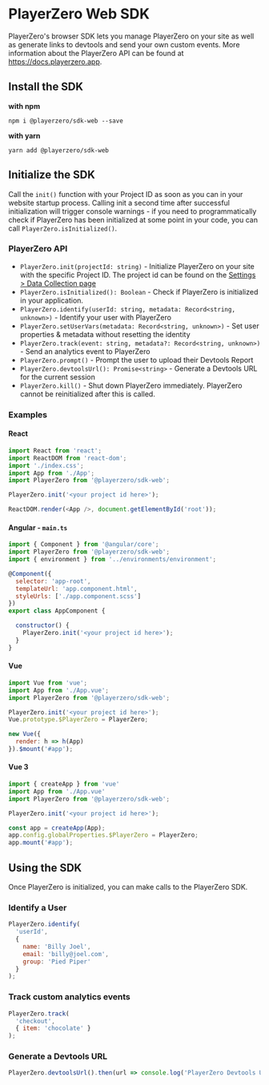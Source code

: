 # PlayerZero Web SDK
PlayerZero's browser SDK lets you manage PlayerZero on your site as well as 
generate links to devtools and send your own custom events. More information about the PlayerZero API can be found at https://docs.playerzero.app.

## Install the SDK
**with npm**
```shell
npm i @playerzero/sdk-web --save
```

**with yarn**
```shell
yarn add @playerzero/sdk-web
```

## Initialize the SDK
Call the `init()` function with your Project ID as soon as you can in your website startup process. 
Calling init a second time after successful initialization will trigger console warnings - 
if you need to programmatically check if PlayerZero has been initialized at some point in your code, you can call `PlayerZero.isInitialized()`.

### PlayerZero API
* `PlayerZero.init(projectId: string)` - Initialize PlayerZero on your site with the specific Project ID. The project id can be found on the [Settings > Data Collection page](https://go.playerzero.app/setting/data)
* `PlayerZero.isInitialized(): Boolean` - Check if PlayerZero is initialized in your application.
* `PlayerZero.identify(userId: string, metadata: Record<string, unknown>)` - Identify your user with PlayerZero
* `PlayerZero.setUserVars(metadata: Record<string, unknown>)` - Set user properties & metadata without resetting the identity
* `PlayerZero.track(event: string, metadata?: Record<string, unknown>)` - Send an analytics event to PlayerZero
* `PlayerZero.prompt()` - Prompt the user to upload their Devtools Report
* `PlayerZero.devtoolsUrl(): Promise<string>` - Generate a Devtools URL for the current session
* `PlayerZero.kill()` - Shut down PlayerZero immediately. PlayerZero cannot be reinitialized after this is called. 

### Examples 

#### React
```javascript
import React from 'react';
import ReactDOM from 'react-dom';
import './index.css';
import App from './App';
import PlayerZero from '@playerzero/sdk-web';

PlayerZero.init('<your project id here>');

ReactDOM.render(<App />, document.getElementById('root'));
```

#### Angular - `main.ts`
```javascript
import { Component } from '@angular/core';
import PlayerZero from '@playerzero/sdk-web';
import { environment } from '../environments/environment';

@Component({
  selector: 'app-root',
  templateUrl: 'app.component.html',
  styleUrls: ['./app.component.scss']
})
export class AppComponent {

  constructor() {
    PlayerZero.init('<your project id here>');
  }
}
```

#### Vue
```javascript
import Vue from 'vue';
import App from './App.vue';
import PlayerZero from '@playerzero/sdk-web';

PlayerZero.init('<your project id here>');
Vue.prototype.$PlayerZero = PlayerZero;

new Vue({
  render: h => h(App)
}).$mount('#app');
```

#### Vue 3
```javascript
import { createApp } from 'vue'
import App from './App.vue'
import PlayerZero from '@playerzero/sdk-web';

PlayerZero.init('<your project id here>');

const app = createApp(App);
app.config.globalProperties.$PlayerZero = PlayerZero;
app.mount('#app');
```

## Using the SDK
Once PlayerZero is initialized, you can make calls to the PlayerZero SDK.

### Identify a User
```javascript
PlayerZero.identify(
  'userId',
  {
    name: 'Billy Joel',
    email: 'billy@joel.com',
    group: 'Pied Piper'
  }
);
```

### Track custom analytics events
```javascript
PlayerZero.track(
  'checkout',
  { item: 'chocolate' }
);
```

### Generate a Devtools URL
```javascript
PlayerZero.devtoolsUrl().then(url => console.log('PlayerZero Devtools URL', url));
```


